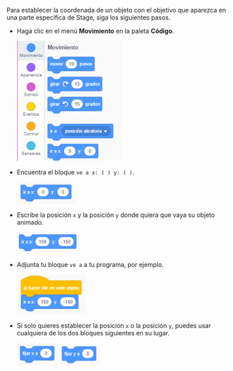 Para establecer la coordenada de un objeto con el objetivo que aparezca en una parte específica de Stage, siga los siguientes pasos.

- Haga clic en el menú **Movimiento** en la paleta **Código**.
    
    ![menú de movimiento](images/motion-menu.png)

- Encuentra el bloque `ve a x: ( ) y: ( )`.
    
    ![Ir hacia x y](images/goto.png)

- Escribe la posición `x` y la posición `y` donde quiera que vaya su objeto animado.
    
    ![ir a x y lleno](images/goto_filled.png)

- Adjunta tu bloque `ve a` a tu programa, por ejemplo.
    
    ![ir a x y adjuntado al bloque](images/use-goto.png)

- Si solo quieres establecer la posición `x` o la posición `y`, puedes usar cualquiera de los dos bloques siguientes en su lugar.
    
    ![establecer x](images/setx.png) ![establecer y](images/sety.png)